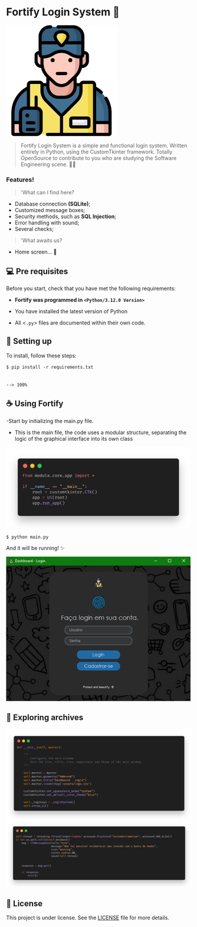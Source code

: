 # Fortify Login System 💨

<img src="assets/logo.png" alt="fortify" width=300px>

> Fortify Login System is a simple and functional login system. Written entirely in Python, using the CustomTkinter framework. Totally OpenSource to contribute to you who are studying the Software Engineering scene. 💫🥳

### Features!

> 'What can I find here?

- Database connection **(SQLite)**;
- Customized message boxes;
- Security methods, such as **SQL Injection**;
- Error handling with sound;
- Several checks;

> 'What awaits us?

- Home screen... 🎊

## 💻 Pre requisites

Before you start, check that you have met the following requirements:

- **Fortify was programmed in `<Python/3.12.0 Version>`** 
- You have installed the latest version of Python

- All <`.py`> files are documented within their own code.

## 🚀 Setting up 

To install, follow these steps:

```
$ pip install -r requirements.txt


--> 100%
```

## ☕ Using **Fortify**

-Start by initializing the main.py file.

- This is the main file, the code uses a modular structure,
separating the logic of the graphical interface into its own class

<img src="assets/mainexample.png" width="500">

```
$ python main.py
```

And it will be running! ✨

<img src="assets/dash.png" width="500">


## 🎡 Exploring archives

<img src="assets/initapp.png">
<img src="assets/system2.png">

## 📝 License

This project is under license. See the [LICENSE](LICENSE) file for more details.
